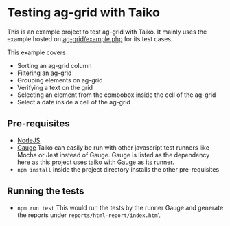 # Testing ag-grid with Taiko

This is an example project to test ag-grid with Taiko. It mainly uses the example hosted on [ag-grid/example.php](https://www.ag-grid.com/example.php) for its test cases.

This example covers
- Sorting an ag-grid column
- Filtering an ag-grid
- Grouping elements on ag-grid
- Verifying a text on the grid
- Selecting an element from the combobox inside the cell of the ag-grid
- Select a date inside a cell of the ag-grid

## Pre-requisites

* [NodeJS](https://nodejs.org/en/)
* [Gauge](https://docs.gauge.org/getting_started/installing-gauge.html?os=macos&language=javascript&ide=vscode)
Taiko can easily be run with other javascript test runners like Mocha or Jest instead of Gauge. Gauge is listed as the dependency here as this project uses taiko with Gauge as its runner.
* `npm install` inside the project directory installs the other pre-requisites

## Running the tests
* `npm run test`
This would run the tests by the runner Gauge and generate the reports under `reports/html-report/index.html`